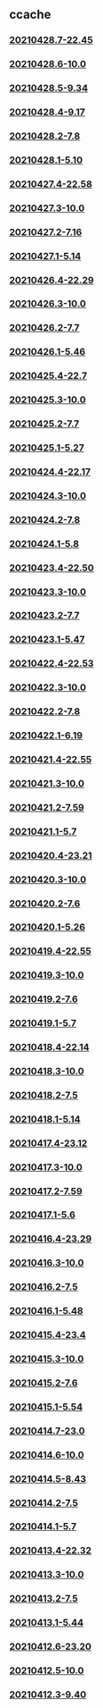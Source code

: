 ## ccache

### [20210428.7-22.45](20210428.7-22.45/index.md)
### [20210428.6-10.0](20210428.6-10.0/index.md)
### [20210428.5-9.34](20210428.5-9.34/index.md)
### [20210428.4-9.17](20210428.4-9.17/index.md)
### [20210428.2-7.8](20210428.2-7.8/index.md)
### [20210428.1-5.10](20210428.1-5.10/index.md)
### [20210427.4-22.58](20210427.4-22.58/index.md)
### [20210427.3-10.0](20210427.3-10.0/index.md)
### [20210427.2-7.16](20210427.2-7.16/index.md)
### [20210427.1-5.14](20210427.1-5.14/index.md)
### [20210426.4-22.29](20210426.4-22.29/index.md)
### [20210426.3-10.0](20210426.3-10.0/index.md)
### [20210426.2-7.7](20210426.2-7.7/index.md)
### [20210426.1-5.46](20210426.1-5.46/index.md)
### [20210425.4-22.7](20210425.4-22.7/index.md)
### [20210425.3-10.0](20210425.3-10.0/index.md)
### [20210425.2-7.7](20210425.2-7.7/index.md)
### [20210425.1-5.27](20210425.1-5.27/index.md)
### [20210424.4-22.17](20210424.4-22.17/index.md)
### [20210424.3-10.0](20210424.3-10.0/index.md)
### [20210424.2-7.8](20210424.2-7.8/index.md)
### [20210424.1-5.8](20210424.1-5.8/index.md)
### [20210423.4-22.50](20210423.4-22.50/index.md)
### [20210423.3-10.0](20210423.3-10.0/index.md)
### [20210423.2-7.7](20210423.2-7.7/index.md)
### [20210423.1-5.47](20210423.1-5.47/index.md)
### [20210422.4-22.53](20210422.4-22.53/index.md)
### [20210422.3-10.0](20210422.3-10.0/index.md)
### [20210422.2-7.8](20210422.2-7.8/index.md)
### [20210422.1-6.19](20210422.1-6.19/index.md)
### [20210421.4-22.55](20210421.4-22.55/index.md)
### [20210421.3-10.0](20210421.3-10.0/index.md)
### [20210421.2-7.59](20210421.2-7.59/index.md)
### [20210421.1-5.7](20210421.1-5.7/index.md)
### [20210420.4-23.21](20210420.4-23.21/index.md)
### [20210420.3-10.0](20210420.3-10.0/index.md)
### [20210420.2-7.6](20210420.2-7.6/index.md)
### [20210420.1-5.26](20210420.1-5.26/index.md)
### [20210419.4-22.55](20210419.4-22.55/index.md)
### [20210419.3-10.0](20210419.3-10.0/index.md)
### [20210419.2-7.6](20210419.2-7.6/index.md)
### [20210419.1-5.7](20210419.1-5.7/index.md)
### [20210418.4-22.14](20210418.4-22.14/index.md)
### [20210418.3-10.0](20210418.3-10.0/index.md)
### [20210418.2-7.5](20210418.2-7.5/index.md)
### [20210418.1-5.14](20210418.1-5.14/index.md)
### [20210417.4-23.12](20210417.4-23.12/index.md)
### [20210417.3-10.0](20210417.3-10.0/index.md)
### [20210417.2-7.59](20210417.2-7.59/index.md)
### [20210417.1-5.6](20210417.1-5.6/index.md)
### [20210416.4-23.29](20210416.4-23.29/index.md)
### [20210416.3-10.0](20210416.3-10.0/index.md)
### [20210416.2-7.5](20210416.2-7.5/index.md)
### [20210416.1-5.48](20210416.1-5.48/index.md)
### [20210415.4-23.4](20210415.4-23.4/index.md)
### [20210415.3-10.0](20210415.3-10.0/index.md)
### [20210415.2-7.6](20210415.2-7.6/index.md)
### [20210415.1-5.54](20210415.1-5.54/index.md)
### [20210414.7-23.0](20210414.7-23.0/index.md)
### [20210414.6-10.0](20210414.6-10.0/index.md)
### [20210414.5-8.43](20210414.5-8.43/index.md)
### [20210414.2-7.5](20210414.2-7.5/index.md)
### [20210414.1-5.7](20210414.1-5.7/index.md)
### [20210413.4-22.32](20210413.4-22.32/index.md)
### [20210413.3-10.0](20210413.3-10.0/index.md)
### [20210413.2-7.5](20210413.2-7.5/index.md)
### [20210413.1-5.44](20210413.1-5.44/index.md)
### [20210412.6-23.20](20210412.6-23.20/index.md)
### [20210412.5-10.0](20210412.5-10.0/index.md)
### [20210412.3-9.40](20210412.3-9.40/index.md)

